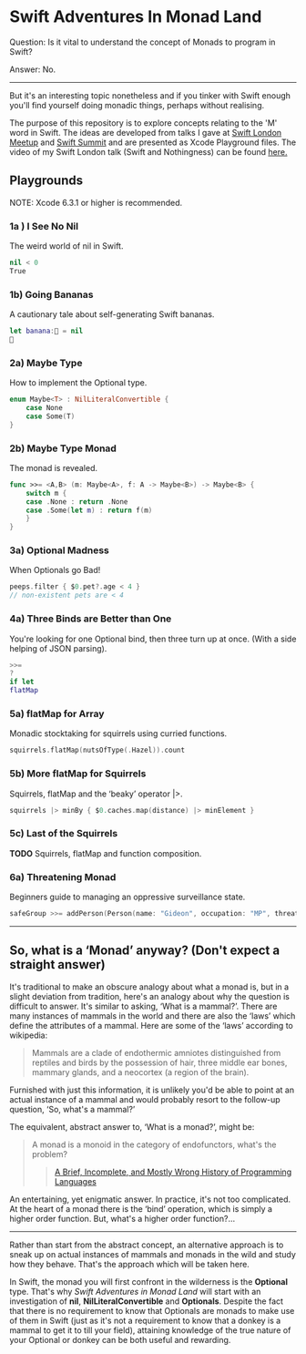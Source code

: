 Swift Adventures In Monad Land
========

Question: Is it vital to understand the concept of Monads to program in Swift?

Answer: No.

* * *

But it's an interesting topic nonetheless and if you tinker with Swift enough you'll find yourself doing monadic things, perhaps without realising.

The purpose of this repository is to explore concepts relating to the 'M' word in Swift. The ideas are developed from talks I gave at [Swift London Meetup](http://www.meetup.com/swiftlondon/) and [Swift Summit](https://www.swiftsummit.com) and are presented as Xcode Playground files. The video of my Swift London talk (Swift and Nothingness) can be found [here.](https://skillsmatter.com/skillscasts/6203-swift-and-nothingness)

Playgrounds
---

NOTE: Xcode 6.3.1 or higher is recommended.

### 1a ) I See No Nil

The weird world of nil in Swift.

```swift
nil < 0
True
```

### 1b) Going Bananas

A cautionary tale about self-generating Swift bananas.

```swift
let banana:🍌 = nil
🍌
```

### 2a) Maybe Type

How to implement the Optional type.

```swift
enum Maybe<T> : NilLiteralConvertible {
    case None
    case Some(T)
}
```

### 2b) Maybe Type Monad

The monad is revealed.

```swift
func >>= <A,B> (m: Maybe<A>, f: A -> Maybe<B>) -> Maybe<B> {
    switch m {
    case .None : return .None
    case .Some(let m) : return f(m)
    }
}
```

### 3a) Optional Madness

When Optionals go Bad!

```swift
peeps.filter { $0.pet?.age < 4 }
// non-existent pets are < 4
```

### 4a) Three Binds are Better than One

You're looking for one Optional bind, then three turn up at once. (With a side helping of JSON parsing).

```swift
>>=
?
if let
flatMap
```

### 5a) flatMap for Array

Monadic stocktaking for squirrels using curried functions.

```swift
squirrels.flatMap(nutsOfType(.Hazel)).count
```

### 5b) More flatMap for Squirrels

Squirrels, flatMap and the ‘beaky’ operator |>.

```swift
squirrels |> minBy { $0.caches.map(distance) |> minElement }
```

### 5c) Last of the Squirrels

**TODO** Squirrels, flatMap and function composition.

### 6a) Threatening Monad

Beginners guide to managing an oppressive surveillance state.

```swift
safeGroup >>= addPerson(Person(name: "Gideon", occupation: "MP", threat: .Elevated))
```

* * *

So, what is a ‘Monad’ anyway? (Don't expect a straight answer)
---

It's traditional to make an obscure analogy about what a monad is, but in a slight deviation from tradition, here's an analogy about why the question is difficult to answer. It's similar to asking, ‘What is a mammal?’. There are many instances of mammals in the world and there are also the ‘laws’ which define the attributes of a mammal. Here are some of the ‘laws’ according to wikipedia:

> Mammals are a clade of endothermic amniotes distinguished from reptiles and birds by the possession of hair, three middle ear bones, mammary glands, and a neocortex (a region of the brain).

Furnished with just this information, it is unlikely you'd be able to point at an actual instance of a mammal and would probably resort to the follow-up question, ‘So, what's a mammal?’

The equivalent, abstract answer to, ‘What is a monad?’, might be:

> A monad is a monoid in the category of endofunctors, what's the problem?
>
>> [A Brief, Incomplete, and Mostly Wrong History of Programming Languages](http://james-iry.blogspot.co.uk/2009/05/brief-incomplete-and-mostly-wrong.html)

An entertaining, yet enigmatic answer. In practice, it's not too complicated. At the heart of a monad there is the ‘bind’ operation, which is simply a higher order function. But, what's a higher order function?…

* * *

Rather than start from the abstract concept, an alternative approach is to sneak up on actual instances of mammals and monads in the wild and study how they behave. That's the approach which will be taken here.

In Swift, the monad you will first confront in the wilderness is the **Optional** type. That's why *Swift Adventures in Monad Land* will start with an investigation of **nil**, **NilLiteralConvertible** and **Optionals**. Despite the fact that there is no requirement to know that Optionals are monads to make use of them in Swift (just as it's not a requirement to know that a donkey is a mammal to get it to till your field), attaining knowledge of the true nature of your Optional or donkey can be both useful and rewarding.
